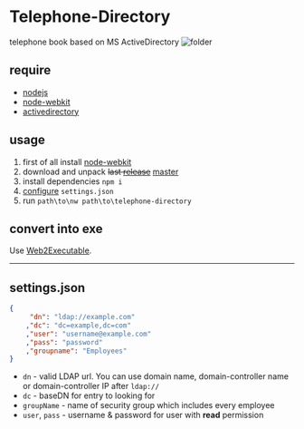 # Telephone-Directory
telephone book based on MS ActiveDirectory
![folder](https://habrastorage.org/files/4e5/337/cda/4e5337cda41346bdbfc00c8096675eaf.png)

## require
+ [nodejs](https://nodejs.org/)
+ [node-webkit](http://nwjs.io/)
+ [activedirectory](https://github.com/gheeres/node-activedirectory)

## usage
1. first of all install [node-webkit](http://nwjs.io/)
2. download and unpack ~~last [release](https://github.com/titulus/Telephone-Directory/releases)~~ [master](https://github.com/titulus/Telephone-Directory/archive/master.zip)
3. install dependencies `npm i`
4. [configure](#settingsjson)  `settings.json`
5. run `path\to\nw path\to\telephone-directory`

## convert into exe

Use [Web2Executable](https://github.com/jyapayne/Web2Executable).

----
## </a>settings.json
```json
{
     "dn": "ldap://example.com"
    ,"dc": "dc=example,dc=com"
    ,"user": "username@example.com"
    ,"pass": "password"
    ,"groupname": "Employees"
}
```

* `dn` - valid LDAP url. You can use domain name, domain-controller name or domain-controller IP after `ldap://`
* `dc` - baseDN for entry to looking for
* `groupName` - name of security group which includes every employee
* `user`, `pass` - username & password for user with **read** permission

